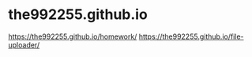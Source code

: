 # the992255.github.io
https://the992255.github.io/homework/
https://the992255.github.io/file-uploader/
